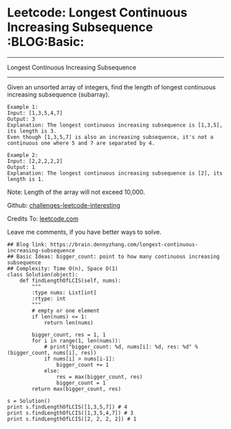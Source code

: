 # Leetcode: Longest Continuous Increasing Subsequence     :BLOG:Basic:


---

Longest Continuous Increasing Subsequence  

---

Given an unsorted array of integers, find the length of longest continuous increasing subsequence (subarray).  

    Example 1:
    Input: [1,3,5,4,7]
    Output: 3
    Explanation: The longest continuous increasing subsequence is [1,3,5], its length is 3. 
    Even though [1,3,5,7] is also an increasing subsequence, it's not a continuous one where 5 and 7 are separated by 4.

    Example 2:
    Input: [2,2,2,2,2]
    Output: 1
    Explanation: The longest continuous increasing subsequence is [2], its length is 1.

Note: Length of the array will not exceed 10,000.  

Github: [challenges-leetcode-interesting](https://github.com/DennyZhang/challenges-leetcode-interesting/tree/master/longest-continuous-increasing-subsequence)  

Credits To: [leetcode.com](https://leetcode.com/problems/longest-continuous-increasing-subsequence/description/)  

Leave me comments, if you have better ways to solve.  

    ## Blog link: https://brain.dennyzhang.com/longest-continuous-increasing-subsequence
    ## Basic Ideas: bigger_count: point to how many continuous increasing subsequence
    ## Complexity: Time O(n), Space O(1)
    class Solution(object):
        def findLengthOfLCIS(self, nums):
            """
            :type nums: List[int]
            :rtype: int
            """
            # empty or one element
            if len(nums) <= 1:
                return len(nums)
    
            bigger_count, res = 1, 1
            for i in range(1, len(nums)):
                # print("bigger_count: %d, nums[i]: %d, res: %d" % (bigger_count, nums[i], res))
                if nums[i] > nums[i-1]:
                    bigger_count += 1
                else:
                    res = max(bigger_count, res)
                    bigger_count = 1
            return max(bigger_count, res)
    
    s = Solution()
    print s.findLengthOfLCIS([1,3,5,7]) # 4
    print s.findLengthOfLCIS([1,3,5,4,7]) # 3
    print s.findLengthOfLCIS([2, 2, 2, 2]) # 1